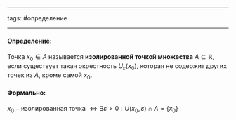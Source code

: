 ___
tags: #определение 
___
#### **Определение:**
Точка $x_0 \in A$ называется **изолированной точкой множества** $A \subseteq \mathbb{R},$ если существует такая окрестность $U_{\varepsilon}(x_0),$ которая не содержит других точек из $A$, кроме самой $x_0$​.

#### Формально:
$x_0-\text{изолированная точка }\Longleftrightarrow\exists\varepsilon>0:U(x_0,\varepsilon)\cap A=\{x_0\}$
